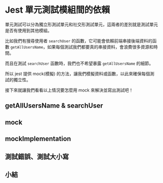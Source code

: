 # Jest 單元測試模組間的依賴

單元測試可以分為獨立形測試單元和社交形測試單元，這兩者的差別就是測試單元是否有使用到其他模組。

比如我們有搜尋使用者 `searchUser` 的函數，它可能會依賴前端串接後端資料的函數 `getAllUsersName`，如果每個測試我們都要真的串接資料，會浪費很多資源和時間。

而且在測試 `searchUser` 函數時，我們也不希望暴露 `getAllUsersName` 的細節。

所以 jest 提供 mock(模擬) 的方法，讓我們模擬資料或函數，以此來確保每個測試的獨立性。

接下來就讓我們看看以上情況要怎麼用 mock 來解決並寫出測試吧！

## getAllUsersName & searchUser

## mock

## mockImplementation

## 測試錯誤、測試大小寫

## 小結

